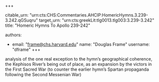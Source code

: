 +++


citable_urn: "urn:cts:CHS:Commentaries.AHCIP:HomericHymns.3.239-3.242.qGSuqru"
target_urn: "urn:cts:greekLit:tlg0013.tlg003:3.239-3.242"
title: "Homeric Hymns To Apollo 239-242"

authors:
- email: "frame@chs.harvard.edu"
  name: "Douglas Frame"
  username: "dframe"
+++

<p>analysis of the one real exception to the hymn’s geographical coherence, the Kephisos River’s being out of place, as an expansion by the victors in the First Sacred War (to counter the earlier hymn’s Spartan propaganda following the Second Messenian War)</p>
